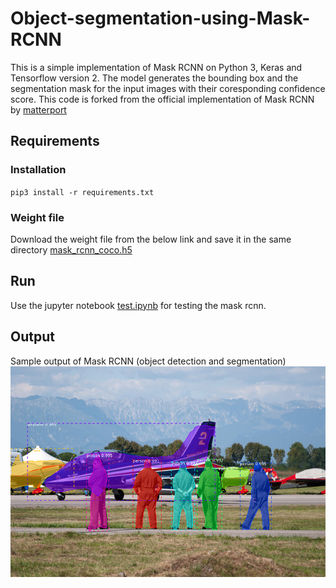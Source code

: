 # Object-segmentation-using-Mask-RCNN
This is a simple implementation of Mask RCNN on Python 3, Keras and Tensorflow version 2. The model generates the bounding box and the segmentation mask for the input images with their coresponding confidence score. This code is forked from the official implementation of Mask RCNN by [matterport](https://github.com/matterport/Mask_RCNN)

## Requirements
### Installation
`pip3 install -r requirements.txt`

### Weight file
Download the weight file from the below link and save it in the same directory
[mask_rcnn_coco.h5](https://github.com/matterport/Mask_RCNN/releases/download/v1.0/mask_rcnn_coco.h5)

## Run
Use the jupyter notebook [test.ipynb](https://github.com/Aasish4/Object-segmentation-using-Mask-RCNN/blob/main/Test.ipynb) for testing the mask rcnn.

## Output
Sample output of Mask RCNN (object detection and segmentation)
![output image](output.png)

